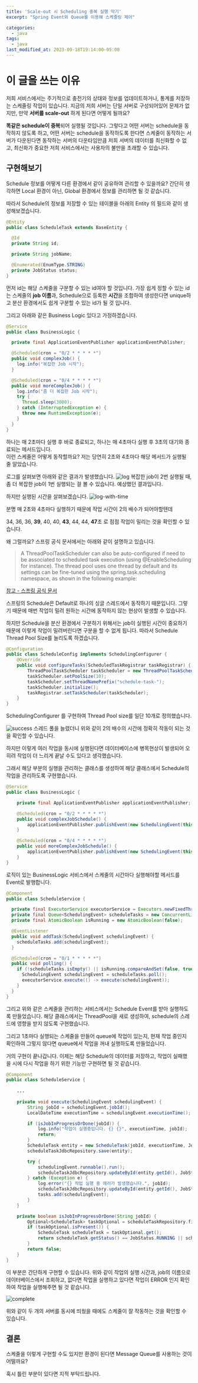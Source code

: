 ```yaml
---
title: 'Scale-out 시 Scheduling 중복 실행 막기'
excerpt: "Spring Event와 Queue를 이용해 스케줄링 제어"

categories:
  - java
tags:
  - java
last_modified_at: 2023-09-18T19:14:00-05:00
---
```


# 이 글을 쓰는 이유

저희 서비스에서는 주기적으로 충전기의 상태와 정보를 업데이트하거나, 통계를 저장하는 스케줄링 작업이 있습니다.
지금의 저희 서버는 단일 서버로 구성되어있어 문제가 없지만, 만약 **서버를 scale-out** 하게 된다면 어떻게 될까요?

**똑같은 schedule이 중복**되어 실행될 것입니다. 그렇다고 어떤 서버는 schedule을 동작하지 않도록 하고, 어떤 서버는 schedule을 동작하도록 한다면 스케줄이 동작하는 서버가 다운된다면 동작하는
서버의 다운타임만큼 저희 서버의 데이터를 최신화할 수 없고, 최신화가 중요한 저희 서비스에서는 사용자의 불만을 초래할 수 있습니다.

## 구현해보기

Schedule 정보를 어떻게 다른 환경에서 같이 공유하여 관리할 수 있을까요?
간단히 생각하면 Local 환경이 아닌, Global 환경에서 정보를 관리하면 될 것 같습니다.

따라서 Schedule의 정보를 저장할 수 있는 테이블을 아래의 Entity 의 필드와 같이 생성해보겠습니다.

```java
@Entity
public class ScheduleTask extends BaseEntity {

  @Id
  private String id;

  private String jobName;

  @Enumerated(EnumType.STRING)
  private JobStatus status;
}
```

먼저 id는 해당 스케줄을 구분할 수 있는 id여야 할 것입니다. 가장 쉽게 정할 수 있는 id는 스케줄의 **job 이름**과,
Schedule으로 등록한 **시간**을 조합하여 생성한다면 unique하고 분산 환경에서도 쉽게 구분할 수 있는 id가 될 것 입니다.

그리고 아래와 같은 Business Logic 있다고 가정하겠습니다.
```java
@Service
public class BusinessLogic {

  private final ApplicationEventPublisher applicationEventPublisher;

  @Scheduled(cron = "0/2 * * * * *")
  public void complexJob() {
    log.info("복잡한 Job 시작");
  }

  @Scheduled(cron = "0/4 * * * * *")
  public void moreComplexJob() {
    log.info("좀 더 복잡한 Job 시작");
    try {
      Thread.sleep(3000);
    } catch (InterruptedException e) {
      throw new RuntimeException(e);
    }
  }
}
```
하나는 매 2초마다 실행 후 바로 종료되고, 하나는 매 4초마다 실행 후 3초의 대기와 종료되는 메서드입니다.  
이런 스케줄은 어떻게 동작할까요? 저는 당연히 2초와 4초마다 해당 메서드가 실행될 줄 알았습니다.

로그를 살펴보면 아래와 같은 결과가 발생했습니다.
![log](https://github.com/drunkenhw/comments/assets/106640954/5e275085-fce6-43ae-88ca-d3f9c484b6f3)
복잡한 job이 2번 실행될 때, 좀 더 복잡한 job이 1번 실행되는 걸 볼 수 있습니다. 예상했던 결과입니다. 

하지만 실행된 시간을 살펴보겠습니다.
![log-with-time](https://github.com/drunkenhw/comments/assets/106640954/abbe2c65-c26b-46ba-a4e3-fc0f4e5a6612)

분명 매 2초와 4초마다 실행하기 때문에 작업 시간이 2의 배수가 되어야할텐데

34, 36, 36, **39**, 40, 40, **43**, 44, 44, **47**초 로 점점 작업이 밀리는 것을 확인할 수 있습니다.

왜 그럴까요? 스프링 공식 문서에서는 아래와 같이 설명하고 있습니다.

> A ThreadPoolTaskScheduler can also be auto-configured if need to be associated to scheduled task execution (using @EnableScheduling for instance). The thread pool uses one thread by default and its settings can be fine-tuned using the spring.task.scheduling namespace, as shown in the following example:


[참고 - 스프링 공식 문서](https://docs.spring.io/spring-boot/docs/current/reference/htmlsingle/#features.task-execution-and-scheduling)

스프링의 Schedule은 Default로 하나의 싱글 스레드에서 동작하기 때문입니다.
그렇기 때문에 매번 작업이 밀려 원하는 시간에 동작하지 않는 현상이 발생할 수 있습니다. 

하지만 Schedule을 분산 환경에서 구분하기 위해서는 job이 실행된 시간이 중요하기 때문에 이렇게 작업이 밀려버린다면 구분을 할 수 없게 됩니다. 
따라서 Schedule Thread Pool Size를 늘리도록 하겠습니다.

```java
@Configuration
public class ScheduleConfig implements SchedulingConfigurer {
    @Override
    public void configureTasks(ScheduledTaskRegistrar taskRegistrar) {
        ThreadPoolTaskScheduler taskScheduler = new ThreadPoolTaskScheduler();
        taskScheduler.setPoolSize(10);
        taskScheduler.setThreadNamePrefix("schedule-task-");
        taskScheduler.initialize();
        taskRegistrar.setTaskScheduler(taskScheduler);
    }
}
```
SchedulingConfigurer 를 구현하여 Thread Pool size를 일단 10개로 정의했습니다.

![success](https://github.com/drunkenhw/comments/assets/106640954/14b225bc-297e-4e7d-b196-23d779f635c0)
스레드 풀을 늘렸더니 위와 같이 2의 배수의 시간에 정확히 작동이 되는 것을 확인할 수 있습니다.

하지만 이렇게 여러 작업을 동시에 실행된다면 데이터베이스에 병목현상이 발생되어 오히려 작업이 더 느리게 끝날 수도 있다고 생각했습니다.

그래서 해당 부분의 실행을 관리하는 클래스를 생성하여 해당 클래스에서 Schedule의 작업을 관리하도록 구현했습니다.

```java
@Service
public class BusinessLogic {

    private final ApplicationEventPublisher applicationEventPublisher;

    @Scheduled(cron = "0/2 * * * * *")
    public void complexJobSchedule() {
        applicationEventPublisher.publishEvent(new SchedulingEvent(this::complexJob, "complexJob", LocalDateTime.now()));
    }

    @Scheduled(cron = "0/4 * * * * *")
    public void moreComplexJobSchedule() {
        applicationEventPublisher.publishEvent(new SchedulingEvent(this::moreComplexJob, "moreComplexJob", LocalDateTime.now()));
    }
}
```
로직이 있는 BusinessLogic 서비스에서 스케줄의 시간마다 실행해야할 메서드를 Event로 발행합니다.

```java
@Component
public class ScheduleService {

  private final ExecutorService executorService = Executors.newFixedThreadPool(1);
  private final Queue<SchedulingEvent> scheduleTasks = new ConcurrentLinkedQueue<>();
  private final AtomicBoolean isRunning = new AtomicBoolean(false);

  @EventListener
  public void addTask(SchedulingEvent schedulingEvent) {
    scheduleTasks.add(schedulingEvent);
  }

  @Scheduled(cron = "0/1 * * * * *")
  public void polling() {
    if (!scheduleTasks.isEmpty() || isRunning.compareAndSet(false, true)) {
      SchedulingEvent schedulingEvent = scheduleTasks.poll();
      executorService.execute(() -> execute(schedulingEvent));
    }
  }
}
```
그리고 위와 같은 스케줄을 관리하는 서비스에서는 Schedule Event를 받아 실행하도록 만들었습니다. 해당 클래스에서는 ThreadPool을 새로 생성하여, schedule의 스레드에 영향을 받지 않도록 구현했습니다.

그리고 1초마다 실행되는 스케줄을 만들어 queue에 작업이 있는지, 현재 작업 중인지 확인하여 그렇지 않다면 queue에서 작업을 꺼내 실행하도록 만들었습니다.

거의 구현이 끝나갑니다. 이제는 해당 Schedule의 데이터를 저장하고, 작업이 실패했을 시에 다시 작업을 하기 위한 기능만 구현하면 될 것 같습니다.

```java
@Component
public class ScheduleService {
    
    ...
  
    private void execute(SchedulingEvent schedulingEvent) {
        String jobId = schedulingEvent.jobId();
        LocalDateTime executionTime = schedulingEvent.executionTime();

        if (isJobInProgressOrDone(jobId)) {
            log.info("작업이 실행중입니다. {} {}", executionTime, jobId);
            return;
        }
        ScheduleTask entity = new ScheduleTask(jobId, executionTime, JobStatus.RUNNING);
        scheduleTaskJdbcRepository.save(entity);

        try {
            schedulingEvent.runnable().run();
            scheduleTaskJdbcRepository.updateById(entity.getId(), JobStatus.DONE);
        } catch (Exception e) {
            log.error("{} 작업 실행 중 에러가 발생했습니다.", jobId);
            scheduleTaskJdbcRepository.updateById(entity.getId(), JobStatus.ERROR);
            tasks.add(schedulingEvent);
        }
    }

    private boolean isJobInProgressOrDone(String jobId) {
        Optional<ScheduleTask> taskOptional = scheduleTaskRepository.findById(jobId);
        if (taskOptional.isPresent()) {
            ScheduleTask scheduleTask = taskOptional.get();
            return scheduleTask.getStatus() == JobStatus.RUNNING || scheduleTask.getStatus() == JobStatus.DONE;
        }
        return false;
    }
}
```
이 부분은 간단하게 구현할 수 있습니다. 위와 같이 작업의 실행 시간과, job의 이름으로 데이터베이스에서 조회하고, 없다면 작업을 실행하고
있다면 작업이 ERROR 인지 확인하여 작업을 실행해주면 될 것 같습니다.

![complete](https://github.com/drunkenhw/comments/assets/106640954/3ff855db-ff8e-4aa4-8b47-ed5b2ff6dd64)

위와 같이 두 개의 서버를 동시에 띄웠을 때에도 스케줄이 잘 작동하는 것을 확인할 수 있습니다.

## 결론
스케줄을 이렇게 구현할 수도 있지만 환경이 된다면 Message Queue를 사용하는 것이 어떨까요?


혹시 틀린 부분이 있다면 지적 부탁드립니다.